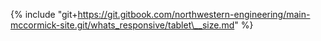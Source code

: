 {% include "git+https://git.gitbook.com/northwestern-engineering/main-mccormick-site.git/whats_responsive/tablet\__size.md" %}

